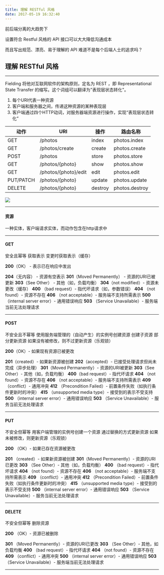 ```yaml
---
title: 理解 RESTful 风格
date: 2017-05-19 16:32:40
---
```


前后端分离的大趋势下

设置符合 Restful 风格的 API 接口可以大大降低沟通成本

而且写出规范、漂亮、易于理解的 API 难道不是每个后端人士的追求吗？

<!--more-->

## 理解 RESTful 风格
***
Fielding 将他对互联网软件的架构原则，定名为 REST ，即 Representational State Transfer 的缩写。这个词组可以翻译为"表现层状态转化"。

1. 每个URI代表一种资源
2. 客户端和服务器之间，传递这种资源的某种表现层
3. 客户端通过四个HTTP动词，对服务器端资源进行操作，实现“表现层状态转化”

| 动作 | URI | 操作 | 路由名称 |
| --- | --- | --- | --- |
| GET | /photos | index | photos.index |
| GET | /photos/create | create | photos.create |
| POST | /photos | store | photos.store |
| GET | /photos/{photo} | show | photos.show |
| GET | /photos/{photo}/edit | edit | photos.edit |
| PUT/PATCH | /photos/{photo} | update | photos.update |
| DELETE | /photos/{photo} | destroy | photos.destroy |

![](http://ww1.sinaimg.cn/large/9eb6a82aly1ffvhsaby5lj20bn03nq3k.jpg)

***
#### 资源
一种实体，客户端请求实体，而动作包含在http请求中

***
#### GET

安全且幂等
获取表示
变更时获取表示（缓存）

**200**（OK） - 表示已在响应中发出

**204**（无内容） - 资源有空表示
**301**（Moved Permanently） - 资源的URI已被更新
**303**（See Other） - 其他（如，负载均衡）
**304**（not modified）- 资源未更改（缓存）
**400** （bad request）- 指代坏请求（如，参数错误）
**404** （not found）- 资源不存在
**406** （not acceptable）- 服务端不支持所需表示
**500** （internal server error）- 通用错误响应
**503** （Service Unavailable）- 服务端当前无法处理请求
***
#### POST

不安全且不幂等
使用服务端管理的（自动产生）的实例号创建资源
创建子资源
部分更新资源
如果没有被修改，则不过更新资源（乐观锁）

**200**（OK）- 如果现有资源已被更改

**201**（created）- 如果新资源被创建
**202**（accepted）- 已接受处理请求但尚未完成（异步处理）
**301**（Moved Permanently）- 资源的URI被更新
**303**（See Other）- 其他（如，负载均衡）
**400**（bad request）- 指代坏请求
**404** （not found）- 资源不存在
**406** （not acceptable）- 服务端不支持所需表示
**409** （conflict）- 通用冲突
**412** （Precondition Failed）- 前置条件失败（如执行条件更新时的冲突）
**415** （unsupported media type）- 接受到的表示不受支持
**500** （internal server error）- 通用错误响应
**503** （Service Unavailable）- 服务当前无法处理请求
***
#### PUT

不安全但幂等
用客户端管理的实例号创建一个资源
通过替换的方式更新资源
如果未被修改，则更新资源（乐观锁）

**200** （OK）- 如果已存在资源被更改

**201** （created）- 如果新资源被创建
**301**（Moved Permanently）- 资源的URI已更改
**303** （See Other）- 其他（如，负载均衡）
**400** （bad request）- 指代坏请求
**404** （not found）- 资源不存在
**406** （not acceptable）- 服务端不支持所需表示
**409** （conflict）- 通用冲突
**412** （Precondition Failed）- 前置条件失败（如执行条件更新时的冲突）
**415** （unsupported media type）- 接受到的表示不受支持
**500** （internal server error）- 通用错误响应
**503** （Service Unavailable）- 服务当前无法处理请求
***
#### DELETE

不安全但幂等
删除资源

**200** （OK）- 资源已被删除

**301** （Moved Permanently）- 资源的URI已更改
**303** （See Other）- 其他，如负载均衡
**400** （bad request）- 指代坏请求
**404** （not found）- 资源不存在
**409** （conflict）- 通用冲突
**500** （internal server error）- 通用错误响应
**503** （Service Unavailable）- 服务端当前无法处理请求
***


